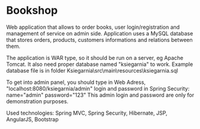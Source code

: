 # Bookshop
Web application that allows to order books, user login/registration and management of service on admin side. Application uses a MySQL database that stores orders, products, customers informations and relations between them.


The application is WAR type, so it should be run on a server, eg Apache Tomcat. It also need proper database named "ksiegarnia" to work. Example database file is in folder Ksiegarnia\src\main\resources\ksiegarnia.sql

To get into admin panel, you should type in Web Adress, "localhost:8080/ksiegarnia/admin" 
login and password in Spring Security:
name="admin" password="123" 
This admin login and password are only for demonstration purposes.

Used technologies: Spring MVC, Spring Security,  Hibernate, JSP, AngularJS, Bootstrap
